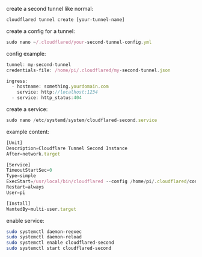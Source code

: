 create a second tunnel like normal:

```js
cloudflared tunnel create [your-tunnel-name]
```

create a config for a tunnel:


```js
sudo nano ~/.cloudflared/your-second-tunnel-config.yml
```

config example:

```js
tunnel: my-second-tunnel
credentials-file: /home/pi/.cloudflared/my-second-tunnel.json

ingress:
  - hostname: something.yourdomain.com
    service: http://localhost:1234
  - service: http_status:404

```

create a service:

```js
sudo nano /etc/systemd/system/cloudflared-second.service
```

example content:

```js
[Unit]
Description=Cloudflare Tunnel Second Instance
After=network.target

[Service]
TimeoutStartSec=0
Type=simple
ExecStart=/usr/local/bin/cloudflared --config /home/pi/.cloudflared/config-second.yml tunnel run my-second-tunnel
Restart=always
User=pi

[Install]
WantedBy=multi-user.target

```


enable service:

```bash
sudo systemctl daemon-reexec
sudo systemctl daemon-reload
sudo systemctl enable cloudflared-second
sudo systemctl start cloudflared-second
```